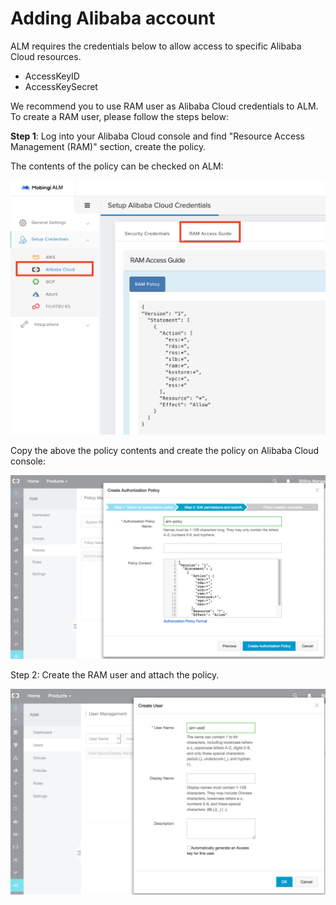 # Adding Alibaba account

ALM requires the credentials below to allow access to specific Alibaba Cloud resources.

* AccessKeyID
* AccessKeySecret

We recommend you to use RAM user as Alibaba Cloud credentials to ALM. To create a RAM user, please follow the steps below:

**Step 1**: Log into your Alibaba Cloud console and find "Resource Access Management \(RAM\)" section, create the policy.

The contents of the policy can be checked on ALM:

![](../../.gitbook/assets/ram-policy.png)

Copy the above the policy contents and create the policy on Alibaba Cloud console:

![](../../.gitbook/assets/create-ram-policy.png)

Step 2: Create the RAM user and attach the policy.

![](../../.gitbook/assets/create-ram-user.png)


